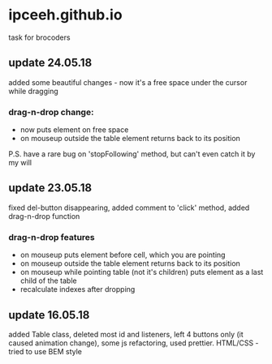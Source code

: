 # ipceeh.github.io
task for brocoders
## update 24.05.18
added some beautiful changes - now it's a free space under the cursor while dragging
### drag-n-drop change:
* now puts element on free space
* on mouseup outside the table element returns back to its position<br>

P.S. have a rare bug on 'stopFollowing' method, but can't even catch it by my will
## update 23.05.18
fixed del-button disappearing, added comment to 'click' method, added drag-n-drop function
### drag-n-drop features
* on mouseup puts element before cell, which you are pointing
* on mouseup outside the table element returns back to its position
* on mouseup while pointing table (not it's children) puts element as a last child of the table
* recalculate indexes after dropping

## update 16.05.18
added Table class, deleted most id and listeners, left 4 buttons only (it caused animation change), some js refactoring, used prettier. HTML/CSS - tried to use BEM style
